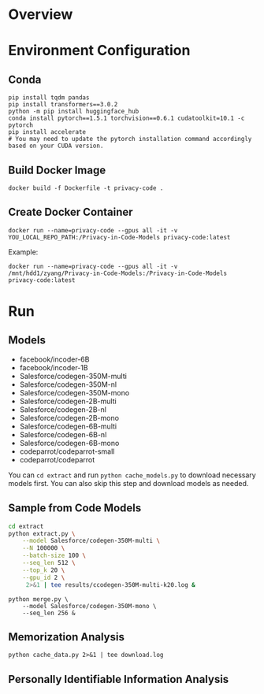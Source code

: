 # Overview



# Environment Configuration

## Conda

```Shell
pip install tqdm pandas
pip install transformers==3.0.2
python -m pip install huggingface_hub
conda install pytorch==1.5.1 torchvision==0.6.1 cudatoolkit=10.1 -c pytorch
pip install accelerate
# You may need to update the pytorch installation command accordingly based on your CUDA version.
```




## Build Docker Image

```
docker build -f Dockerfile -t privacy-code .
```


## Create Docker Container

```
docker run --name=privacy-code --gpus all -it -v YOU_LOCAL_REPO_PATH:/Privacy-in-Code-Models privacy-code:latest
```

Example: 
```
docker run --name=privacy-code --gpus all -it -v /mnt/hdd1/zyang/Privacy-in-Code-Models:/Privacy-in-Code-Models privacy-code:latest
```

# Run


## Models

* facebook/incoder-6B
* facebook/incoder-1B
* Salesforce/codegen-350M-multi
* Salesforce/codegen-350M-nl
* Salesforce/codegen-350M-mono
* Salesforce/codegen-2B-multi
* Salesforce/codegen-2B-nl
* Salesforce/codegen-2B-mono
* Salesforce/codegen-6B-multi
* Salesforce/codegen-6B-nl
* Salesforce/codegen-6B-mono
* codeparrot/codeparrot-small
* codeparrot/codeparrot

You can `cd extract` and run `python cache_models.py` to download necessary models first.
You can also skip this step and download models as needed.


## Sample from Code Models

```bash
cd extract
python extract.py \
    --model Salesforce/codegen-350M-multi \
    --N 100000 \
    --batch-size 100 \
    --seq_len 512 \
    --top_k 20 \
    --gpu_id 2 \
     2>&1 | tee results/ccodegen-350M-multi-k20.log &
```

```
python merge.py \
    --model Salesforce/codegen-350M-mono \
    --seq_len 256 &
```


## Memorization Analysis

```
python cache_data.py 2>&1 | tee download.log
```

## Personally Identifiable Information Analysis



